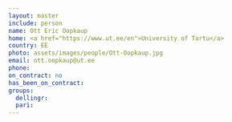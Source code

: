 ```yaml
---
layout: master
include: person
name: Ott Eric Oopkaup
home: <a href="https://www.ut.ee/en">University of Tartu</a>
country: EE
photo: assets/images/people/Ott-Oopkaup.jpg
email: ott.oopkaup@ut.ee
phone: 
on_contract: no
has_been_on_contract:
groups:
  dellingr:
  pari:
---
```

